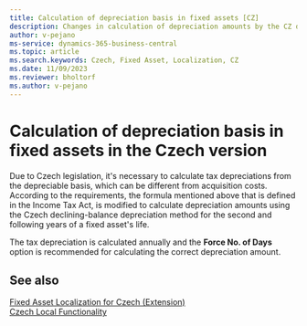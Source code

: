 ```yaml
---
title: Calculation of depreciation basis in fixed assets [CZ]
description: Changes in calculation of depreciation amounts by the CZ declining-balance depreciation method.
author: v-pejano
ms-service: dynamics-365-business-central
ms.topic: article
ms.search.keywords: Czech, Fixed Asset, Localization, CZ
ms.date: 11/09/2023
ms.reviewer: bholtorf
ms.author: v-pejano
---
```


# Calculation of depreciation basis in fixed assets in the Czech version

Due to Czech legislation, it's necessary to calculate tax depreciations from the depreciable basis, which can be different from acquisition costs. According to the requirements, the formula mentioned above that is defined in the Income Tax Act, is modified to calculate depreciation amounts using the Czech declining-balance depreciation method for the second and following years of a fixed asset's life.

The tax depreciation is calculated annually and the **Force No. of Days** option is recommended for calculating the correct depreciation amount.

## See also

[Fixed Asset Localization for Czech (Extension)](ui-extensions-fixed-asset-localization-cz.md)  
[Czech Local Functionality](czech-local-functionality.md)  
